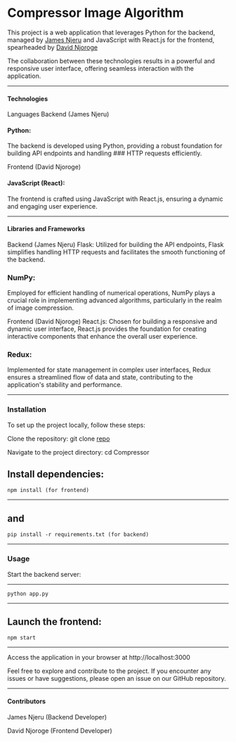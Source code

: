 # Compressor Image Algorithm
This project is a web application that leverages Python for the backend, managed by [James Njeru](https://github.com/Mu-Gee) and JavaScript with React.js for the frontend, spearheaded by [David Njoroge](https://github.com/Ndegwadavid)

The collaboration between these technologies results in a powerful and responsive user interface, offering seamless interaction with the application.

---

#### Technologies
Languages
Backend (James Njeru)

#### Python: 

The backend is developed using Python, providing a robust foundation for building API endpoints and handling ### HTTP 
requests efficiently.

Frontend (David Njoroge)

#### JavaScript (React): 
The frontend is crafted using JavaScript with React.js, ensuring a dynamic and engaging user experience.

---

#### Libraries and Frameworks
Backend (James Njeru)
Flask: Utilized for building the API endpoints, Flask simplifies handling HTTP requests and facilitates the smooth functioning of the backend.

### NumPy: 
Employed for efficient handling of numerical operations, NumPy plays a crucial role in implementing advanced algorithms, particularly in the realm of image compression.

Frontend (David Njoroge)
React.js: Chosen for building a responsive and dynamic user interface, React.js provides the foundation for creating interactive components that enhance the overall user experience.

### Redux: 
Implemented for state management in complex user interfaces, Redux ensures a streamlined flow of data and state, contributing to the application's stability and performance.

---

### Installation
To set up the project locally, follow these steps:

Clone the repository: git clone [repo](https://github.com/Ndegwadavid/Compressor.git)

Navigate to the project directory: cd Compressor

Install dependencies: 
---
    npm install (for frontend)
--- 
and 
---
    pip install -r requirements.txt (for backend)
---
### Usage
Start the backend server: 

---
    python app.py
---
Launch the frontend: 
---
    npm start
---
Access the application in your browser at http://localhost:3000

Feel free to explore and contribute to the project. If you encounter any issues or have suggestions, please open an issue on our GitHub repository.

---

#### Contributors
James Njeru (Backend Developer)

David Njoroge (Frontend Developer)